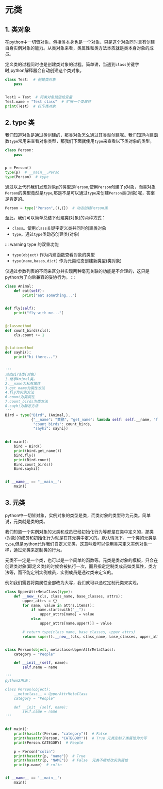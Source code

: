 # 元类

## 1. 类对象
在python中一切皆对象，包括类本身也是一个对象，只是这个对象同时具有创建自身实例对象的能力。从类对象来看，类属性和类方法本质就是类本身对象的成员。

定义类的过程同时也是创建类对象的过程。简单讲，当遇到`class`关键字时,python解释器会自动创建这个类对象。

```py
class Test:  # 创建类对象
    pass


Test1 = Test  # 将类对象赋值给变量
Test.name = "Test class"  # 扩展一个类属性
print(Test)  # 打印类对象
```

## 2. type 类
我们知道对象是通过类创建的，那类对象怎么通过其类型创建呢。我们知道内建函数`type`常用来查看对象类型，那我们下面就使用`type`来查看以下类对象的类型。
```py
class Person:
    pass


p = Person()
type(p)  # __main__.Perso
type(Person)  # type
```
通过以上代码我们发现对象`p`的类型是`Person`,使用`Person`创建了`p`对象，而类对象`Person`的类型竟然是`type`,那是不是可以通过`type`来创建`Person`类(对象)呢，答案是肯定的。

```py
Person = type("Person",(),{})  # 动态创建Person类
```
至此，我们可以简单总结下创建类(对象)的两种方式：
* `class`。使用`class`关键字定义类并同时创建类对象
* `type`。通过`type`类动态创建类(对象)

::: warning type 的双重功能
* `type(object)` 作为内建函数查看对象的类型
* `type(name,bases,dict)` 作为元类动态创建新类型(类对象)

仅通过参数列表的不同来区分并实现两种毫无关联的功能是不合理的，这只是python为了向后兼容的妥协行为。
:::

```py {30,31,32,33}
class Animal:
    def eat(self):
        print("eat something...")


def fly(self):
    print("fly with me...")


@classmethod
def count_birds(cls):
    cls.count += 1


@staticmethod
def sayhi():
    print("hi there...")


'''
动态Bird类(对象)
1.继承Animal类。 
2.__name为私有属性
3.get_name为属性方法
4.fly为实例方法
6.count为类属性
7.count_birds为类方法
8.sayhi为静态方法
'''
Bird = type("Bird", (Animal,),
            {"__name": "黄鹂", "get_name": lambda self: self.__name, "fly": fly, "count": 0,
             "count_birds": count_birds,
             "sayhi": sayhi})
             

def main():          
    bird = Bird()
    print(bird.get_name())
    bird.fly()
    print(Bird.count)
    Bird.count_birds()
    Bird.sayhi()


if __name__ == "__main__":
    main()
```

## 3. 元类
python中一切皆对象，实例对象的类型是类，而类对象的类型称为元类。简单说，元类就是类的类。

我们知道一个实例对象的父类和成员已经初始化行为等都是在类中定义的，那类(对象)的成员和初始化行为就是在其元类中定义的。默认情况下，一个类的元类是`type`,但是python允许我们自定义元类，这意味着可以像用类来定义实例对象一样，通过元类来定制类的行为。

元类不一定是一个类，也可以是一个简单的函数等。元类是类对象的模板，只会在创建类对象(即定义类)的时候会被执行一次，而且指定定制类成员如类属性，类方法等，而不能定制实例成员，实例成员是通过类来定义的。

例如我们需要将类属性全部改为大写，我们就可以通过定制元类来实现。

```py {2,14}
class UpperAttrMetaClass(type):
    def __new__(cls, class_name, base_classes, attrs):
        upper_attrs = {}
        for name, value in attrs.items():
            if name.startswith("__"):
                upper_attrs[name] = value
            else:
                upper_attrs[name.upper()] = value

        # return type(class_name, base_classes, upper_attrs)
        return super().__new__(cls, class_name, base_classes, upper_attrs)


class Person(object, metaclass=UpperAttrMetaClass):
    category = "People"

    def __init__(self, name):
        self.name = name

'''
python2用法：

class Person(object):
    __metaclass__ = UpperAttrMetaClass
    category = "People"

    def __init__(self, name):
        self.name = name
'''


def main():
    print(hasattr(Person, "category"))  # False
    print(hasattr(Person, "CATEGORY"))  # True 元类定制了类属性为大写
    print(Person.CATEGORY)  # People

    p = Person("colin")
    print(hasattr(p, "name"))  # True
    print(hasattr(p, "NAME"))  # False  元类不能修改实例属性
    print(p.name)  # colin


if __name__ == '__main__':
    main()
```
